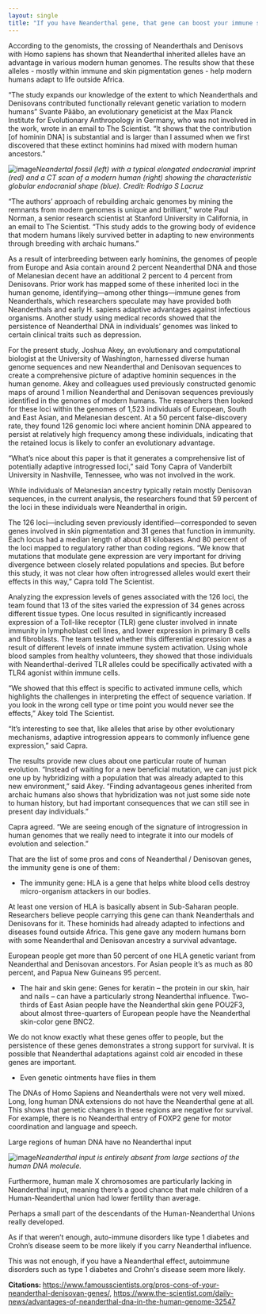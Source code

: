 ```yaml
---
layout: single
title: "If you have Neanderthal gene, that gene can boost your immune systems and help protect against infections"
---
```

According to the genomists, the crossing of Neanderthals and Denisovs with Homo sapiens has shown that Neanderthal inherited alleles have an advantage in various modern human genomes. The results show that these alleles - mostly within immune and skin pigmentation genes - help modern humans adapt to life outside Africa.

“The study expands our knowledge of the extent to which Neanderthals and Denisovans contributed functionally relevant genetic variation to modern humans” Svante Pääbo, an evolutionary geneticist at the Max Planck Institute for Evolutionary Anthropology in Germany, who was not involved in the work, wrote in an email to The Scientist. “It shows that the contribution [of hominin DNA] is substantial and is larger than I assumed when we first discovered that these extinct hominins had mixed with modern human ancestors.”

![image](https://www.sciencedaily.com/images/2018/12/181213142153_1_900x600.jpg)*Neandertal fossil (left) with a typical elongated endocranial imprint (red) and a CT scan of a modern human (right) showing the characteristic globular endocranial shape (blue). Credit: Rodrigo S Lacruz*

<script async src="//pagead2.googlesyndication.com/pagead/js/adsbygoogle.js"></script>
<ins class="adsbygoogle"
     style="display:block; text-align:center;"
     data-ad-layout="in-article"
     data-ad-format="fluid"
     data-ad-client="ca-pub-7868661326160958"
     data-ad-slot="3072558811"></ins>
<script>
     (adsbygoogle = window.adsbygoogle || []).push({});
</script>

“The authors’ approach of rebuilding archaic genomes by mining the remnants from modern genomes is unique and brilliant,” wrote Paul Norman, a senior research scientist at Stanford University in California, in an email to The Scientist. “This study adds to the growing body of evidence that modern humans likely survived better in adapting to new environments through breeding with archaic humans.”

As a result of interbreeding between early hominins, the genomes of people from Europe and Asia contain around 2 percent Neanderthal DNA and those of Melanesian decent have an additional 2 percent to 4 percent from Denisovans. Prior work has mapped some of these inherited loci in the human genome, identifying—among other things—immune genes from Neanderthals, which researchers speculate may have provided both Neanderthals and early H. sapiens adaptive advantages against infectious organisms. Another study using medical records showed that the persistence of Neanderthal DNA in individuals’ genomes was linked to certain clinical traits such as depression.

For the present study, Joshua Akey, an evolutionary and computational biologist at the University of Washington, harnessed diverse human genome sequences and new Neanderthal and Denisovan sequences to create a comprehensive picture of adaptive hominin sequences in the human genome. Akey and colleagues used previously constructed genomic maps of around 1 million Neanderthal and Denisovan sequences previously identified in the genomes of modern humans. The researchers then looked for these loci within the genomes of 1,523 individuals of European, South and East Asian, and Melanesian descent. At a 50 percent false-discovery rate, they found 126 genomic loci where ancient hominin DNA appeared to persist at relatively high frequency among these individuals, indicating that the retained locus is likely to confer an evolutionary advantage.

<script async src="//pagead2.googlesyndication.com/pagead/js/adsbygoogle.js"></script>
<ins class="adsbygoogle"
     style="display:block; text-align:center;"
     data-ad-layout="in-article"
     data-ad-format="fluid"
     data-ad-client="ca-pub-7868661326160958"
     data-ad-slot="3072558811"></ins>
<script>
     (adsbygoogle = window.adsbygoogle || []).push({});
</script>

“What’s nice about this paper is that it generates a comprehensive list of potentially adaptive introgressed loci,” said Tony Capra of Vanderbilt University in Nashville, Tennessee, who was not involved in the work.

While individuals of Melanesian ancestry typically retain mostly Denisovan sequences, in the current analysis, the researchers found that 59 percent of the loci in these individuals were Neanderthal in origin.

The 126 loci—including seven previously identified—corresponded to seven genes involved in skin pigmentation and 31 genes that function in immunity. Each locus had a median length of about 81 kilobases. And 80 percent of the loci mapped to regulatory rather than coding regions. “We know that mutations that modulate gene expression are very important for driving divergence between closely related populations and species. But before this study, it was not clear how often introgressed alleles would exert their effects in this way,” Capra told The Scientist.

Analyzing the expression levels of genes associated with the 126 loci, the team found that 13 of the sites varied the expression of 34 genes across different tissue types. One locus resulted in significantly increased expression of a Toll-like receptor (TLR) gene cluster involved in innate immunity in lymphoblast cell lines, and lower expression in primary B cells and fibroblasts. The team tested whether this differential expression was a result of different levels of innate immune system activation. Using whole blood samples from healthy volunteers, they showed that those individuals with Neanderthal-derived TLR alleles could be specifically activated with a TLR4 agonist within immune cells.

<script async src="//pagead2.googlesyndication.com/pagead/js/adsbygoogle.js"></script>
<ins class="adsbygoogle"
     style="display:block; text-align:center;"
     data-ad-layout="in-article"
     data-ad-format="fluid"
     data-ad-client="ca-pub-7868661326160958"
     data-ad-slot="3072558811"></ins>
<script>
     (adsbygoogle = window.adsbygoogle || []).push({});
</script>

“We showed that this effect is specific to activated immune cells, which highlights the challenges in interpreting the effect of sequence variation. If you look in the wrong cell type or time point you would never see the effects,” Akey told The Scientist.

“It’s interesting to see that, like alleles that arise by other evolutionary mechanisms, adaptive introgression appears to commonly influence gene expression,” said Capra.

The results provide new clues about one particular route of human evolution. “Instead of waiting for a new beneficial mutation, we can just pick one up by hybridizing with a population that was already adapted to this new environment,” said Akey. “Finding advantageous genes inherited from archaic humans also shows that hybridization was not just some side note to human history, but had important consequences that we can still see in present day individuals.”

Capra agreed. “We are seeing enough of the signature of introgression in human genomes that we really need to integrate it into our models of evolution and selection.”

That are the list of some pros and cons of Neanderthal / Denisovan genes, the immunity gene is one of them:

<script async src="//pagead2.googlesyndication.com/pagead/js/adsbygoogle.js"></script>
<ins class="adsbygoogle"
     style="display:block; text-align:center;"
     data-ad-layout="in-article"
     data-ad-format="fluid"
     data-ad-client="ca-pub-7868661326160958"
     data-ad-slot="3072558811"></ins>
<script>
     (adsbygoogle = window.adsbygoogle || []).push({});
</script>

- The immunity gene: HLA is a gene that helps white blood cells destroy micro-organism attackers in our bodies.

At least one version of HLA is basically absent in Sub-Saharan people. Researchers believe people carrying this gene can thank Neanderthals and Denisovans for it. These hominids had already adapted to infections and diseases found outside Africa. This gene gave any modern humans born with some Neanderthal and Denisovan ancestry a survival advantage.

European people get more than 50 percent of one HLA genetic variant from Neanderthal and Denisovan ancestors. For Asian people it’s as much as 80 percent, and Papua New Guineans 95 percent.

- The hair and skin gene: Genes for keratin – the protein in our skin, hair and nails – can have a particularly strong Neanderthal influence. Two-thirds of East Asian people have the Neanderthal skin gene POU2F3, about almost three-quarters of European people have the Neanderthal skin-color gene BNC2.

We do not know exactly what these genes offer to people, but the persistence of these genes demonstrates a strong support for survival. It is possible that Neanderthal adaptations against cold air encoded in these genes are important.

<script async src="//pagead2.googlesyndication.com/pagead/js/adsbygoogle.js"></script>
<ins class="adsbygoogle"
     style="display:block; text-align:center;"
     data-ad-layout="in-article"
     data-ad-format="fluid"
     data-ad-client="ca-pub-7868661326160958"
     data-ad-slot="3072558811"></ins>
<script>
     (adsbygoogle = window.adsbygoogle || []).push({});
</script>

- Even genetic ointments have flies in them

The DNAs of Homo Sapiens and Neanderthals were not very well mixed. Long, long human DNA extensions do not have the Neanderthal gene at all. This shows that genetic changes in these regions are negative for survival.
For example, there is no Neanderthal entry of FOXP2 gene for motor coordination and language and speech.

Large regions of human DNA have no Neanderthal input

![image](https://www.lakeandsumterstyle.com/wp-content/uploads/2018/08/dna-3539309_1920.jpg)*Neanderthal input is entirely absent from large sections of the human DNA molecule.*

Furthermore, human male X chromosomes are particularly lacking in Neanderthal input, meaning there’s a good chance that male children of a Human-Neanderthal union had lower fertility than average.

Perhaps a small part of the descendants of the Human-Neanderthal Unions really developed.

As if that weren’t enough, auto-immune disorders like type 1 diabetes and Crohn’s disease seem to be more likely if you carry Neanderthal influence.

This was not enough, if you have a Neanderthal effect, autoimmune disorders such as type 1 diabetes and Crohn's disease seem more likely.

<p class="notice--info"><strong>Citations: </strong><a href="https://www.famousscientists.org/pros-cons-of-your-neanderthal-denisovan-genes/">https://www.famousscientists.org/pros-cons-of-your-neanderthal-denisovan-genes/</a>, <a href="https://www.the-scientist.com/daily-news/advantages-of-neanderthal-dna-in-the-human-genome-32547">https://www.the-scientist.com/daily-news/advantages-of-neanderthal-dna-in-the-human-genome-32547</a></p>
